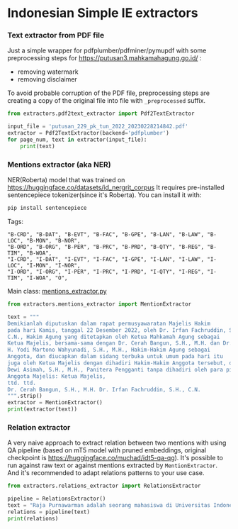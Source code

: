 # Indonesian Simple IE extractors

### Text extractor from PDF file

Just a simple wrapper for pdfplumber/pdfminer/pymupdf with some preprocessing steps
for https://putusan3.mahkamahagung.go.id/ :
* removing watermark
* removing disclaimer

To avoid probable corruption of the PDF file, preprocessing steps are creating a copy of the original file
into file with `_preprocessed` suffix.
```python
from extractors.pdf2text_extractor import Pdf2TextExtractor

input_file = 'putusan_229_pk_tun_2022_20230228214842.pdf'
extractor = Pdf2TextExtractor(backend='pdfplumber')
for page_num, text in extractor(input_file):
    print(text)
```

### Mentions extractor (aka NER)

NER(Roberta) model that was trained on https://huggingface.co/datasets/id_nergrit_corpus
It requires pre-installed sentencepiece tokenizer(since it's Roberta). You can install it with:

```bash
pip install sentencepiece
``` 

Tags:
```
"B-CRD", "B-DAT", "B-EVT", "B-FAC", "B-GPE", "B-LAN", "B-LAW", "B-LOC", "B-MON", "B-NOR", 
"B-ORD", "B-ORG", "B-PER", "B-PRC", "B-PRD", "B-QTY", "B-REG", "B-TIM", "B-WOA",
"I-CRD", "I-DAT", "I-EVT", "I-FAC", "I-GPE", "I-LAN", "I-LAW", "I-LOC", "I-MON", "I-NOR",
"I-ORD", "I-ORG", "I-PER", "I-PRC", "I-PRD", "I-QTY", "I-REG", "I-TIM", "I-WOA", "O",
```

Main class: [mentions_extractor.py](extractors%2Fmentions_extractor.py)

```python
from extractors.mentions_extractor import MentionExtractor

text = """
Demikianlah diputuskan dalam rapat permusyawaratan Majelis Hakim
pada hari Kamis, tanggal 22 Desember 2022, oleh Dr. Irfan Fachruddin, S.H.,
C.N., Hakim Agung yang ditetapkan oleh Ketua Mahkamah Agung sebagai
Ketua Majelis, bersama-sama dengan Dr. Cerah Bangun, S.H., M.H. dan Dr.
H. Yodi Martono Wahyunadi, S.H., M.H., Hakim-Hakim Agung sebagai
Anggota, dan diucapkan dalam sidang terbuka untuk umum pada hari itu
juga oleh Ketua Majelis dengan dihadiri Hakim-Hakim Anggota tersebut, dan
Dewi Asimah, S.H., M.H., Panitera Pengganti tanpa dihadiri oleh para pihak.
Anggota Majelis: Ketua Majelis,
ttd. ttd.
Dr. Cerah Bangun, S.H., M.H. Dr. Irfan Fachruddin, S.H., C.N.
""".strip()
extractor = MentionExtractor()
print(extractor(text))
```


### Relation extractor

A very naive approach to extract relation between two mentions
with using QA pipeline (based on mT5 model with pruned embeddings, original checkpoint is https://huggingface.co/muchad/idt5-qa-qg).
It's possible to run against raw text or against mentions extracted by `MentionExtractor`.
And it's recommended to adapt relations patterns to your use case.

```python
from extractors.relations_extractor import RelationsExtractor

pipeline = RelationsExtractor()
text = "Raja Purnawarman adalah seorang mahasiswa di Universitas Indonesia. Saya tinggal di Jakarta. Saya adalah mahasiswa Universitas Indonesia."
relations = pipeline(text)
print(relations)

```